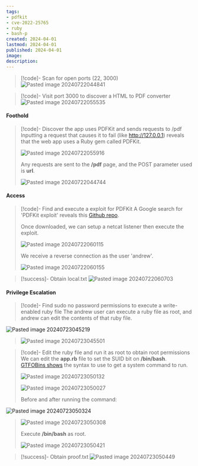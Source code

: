```yaml
---
tags:
- pdfkit
- cve-2022-25765
- ruby
- bash-p
created: 2024-04-01
lastmod: 2024-04-01
published: 2024-04-01
image:
description: 
---
```


>[!code]- Scan for open ports (22, 3000)
>![Pasted image 20240722044841](Pasted%20image%2020240722044841.png)

>[!code]- Visit port 3000 to discover a HTML to PDF converter
>![Pasted image 20240722055535](Pasted%20image%2020240722055535.png)
#### Foothold

>[!code]- Discover the app uses PDFKit and sends requests to /pdf
>Inputting a request that causes it to fail (like http://127.0.0.1) reveals that the web app uses a Ruby gem called PDFKit.
>
>![Pasted image 20240722055916](Pasted%20image%2020240722055916.png)
>
>Any requests are sent to the **/pdf** page, and the POST parameter used is **url**.
>
>![Pasted image 20240722044744](Pasted%20image%2020240722044744.png)
#### Access

>[!code]- Find and execute a exploit for PDFKit
>A Google search for 'PDFKit exploit' reveals this [Github repo](https://github.com/UNICORDev/exploit-CVE-2022-25765).
>
>Once downloaded, we can setup a netcat listener then execute the exploit.
>
>![Pasted image 20240722060115](Pasted%20image%2020240722060115.png)
>
>We receive a reverse connection as the user 'andrew'.
>
>![Pasted image 20240722060155](Pasted%20image%2020240722060155.png)

>[!success]- Obtain local.txt
>![Pasted image 20240722060703](Pasted%20image%2020240722060703.png)
#### Privilege Escalation

>[!code]- Find sudo no password permissions to execute a write-enabled ruby file
>The andrew user can execute a ruby file as root, and andrew can edit the contents of that ruby file.
>
![Pasted image 20240723045219](Pasted%20image%2020240723045219.png)
>
>![Pasted image 20240723045501](Pasted%20image%2020240723045501.png)

>[!code]- Edit the ruby file and run it as root to obtain root permissions
>We can edit the **app.rb** file to set the SUID bit on **/bin/bash**. [GTFOBins shows](https://gtfobins.github.io/gtfobins/ruby/) the syntax to use to get a system command to run.
>
>![Pasted image 20240723050132](Pasted%20image%2020240723050132.png)
>
>![Pasted image 20240723050027](Pasted%20image%2020240723050027.png)
>
>Before and after running the command:
>
![Pasted image 20240723050324](Pasted%20image%2020240723050324.png)
>
>![Pasted image 20240723050308](Pasted%20image%2020240723050308.png)
>
>Execute **/bin/bash** as root.
>
>![Pasted image 20240723050421](Pasted%20image%2020240723050421.png)

>[!success]- Obtain proof.txt
>![Pasted image 20240723050449](Pasted%20image%2020240723050449.png)
